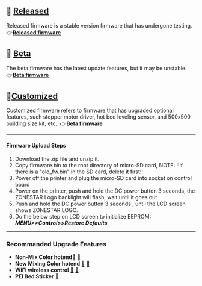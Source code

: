 ## :file_folder: [Released](./released/)
Released firmware is a stable version firmware that has undergone testing.     
:point_right:[**Released firmware**](./released/readme.md)
 
## :file_folder: [Beta](./beta/)
The beta firmware has the latest update features, but it may be unstable.      
:point_right:[**Beta firmware**](./beta/readme.md)

## :file_folder:[Customized](./customized/)
Customized firmware refers to firmware that has upgraded optional features, such stepper motor driver, hot bed leveling sensor, and 500x500 building size kit, etc..
:point_right:[**Beta firmware**](./customized/readme.md)

----
#### Firmware Upload Steps 
1. Download the zip file and unzip it.
2. Copy firmware.bin to the root directory of micro-SD card, 
NOTE: !!if there is a "old_fw.bin" in the SD card, delete it first!!
3. Power off the printer and plug the micro-SD card into socket on control board
4. Power on the printer, push and hold the DC power button 3 seconds, the ZONESTAR Logo backlight will flash, wait until it goes out.
5. Push and hold the DC power button 3 seconds , until the LCD screen shows ZONESTAR LOGO.
6. Do the below step on LCD screen to initialize EEPROM: ***MENU>>Control>>Restore Defaults***

-----
### Recommanded Upgrade Features
- **Non-Mix Color hotend**[:gift:](https://www.aliexpress.com/item/3256802765462947.html) [:gift:](https://bit.ly/39qDtKp)
- **New Mixing Color hotend** [:gift:](https://bit.ly/3QhWJtf) [:gift:](https://www.aliexpress.com/item/1005004547646195.html)
- **WiFi wireless control** [:gift:](https://bit.ly/3rB7mx1)  [:gift:](https://www.aliexpress.com/item/3256802192236737.html)   
- **PEI Bed Sticker** [:gift:](http://bit.ly/3GbI9Sr)



